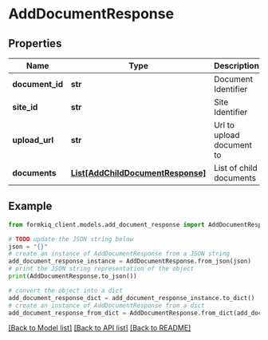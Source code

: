# AddDocumentResponse


## Properties

Name | Type | Description | Notes
------------ | ------------- | ------------- | -------------
**document_id** | **str** | Document Identifier | [optional] 
**site_id** | **str** | Site Identifier | [optional] 
**upload_url** | **str** | Url to upload document to | [optional] 
**documents** | [**List[AddChildDocumentResponse]**](AddChildDocumentResponse.md) | List of child documents | [optional] 

## Example

```python
from formkiq_client.models.add_document_response import AddDocumentResponse

# TODO update the JSON string below
json = "{}"
# create an instance of AddDocumentResponse from a JSON string
add_document_response_instance = AddDocumentResponse.from_json(json)
# print the JSON string representation of the object
print(AddDocumentResponse.to_json())

# convert the object into a dict
add_document_response_dict = add_document_response_instance.to_dict()
# create an instance of AddDocumentResponse from a dict
add_document_response_from_dict = AddDocumentResponse.from_dict(add_document_response_dict)
```
[[Back to Model list]](../README.md#documentation-for-models) [[Back to API list]](../README.md#documentation-for-api-endpoints) [[Back to README]](../README.md)



